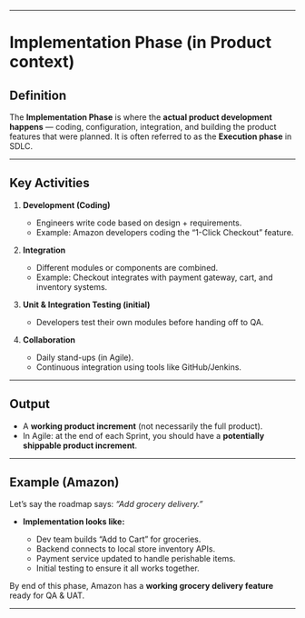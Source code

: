 
---

#  **Implementation Phase (in Product context)**

##  **Definition**

The **Implementation Phase** is where the **actual product development happens** — coding, configuration, integration, and building the product features that were planned.
It is often referred to as the **Execution phase** in SDLC.

---

##  **Key Activities**

1. **Development (Coding)**

   * Engineers write code based on design + requirements.
   * Example: Amazon developers coding the “1-Click Checkout” feature.

2. **Integration**

   * Different modules or components are combined.
   * Example: Checkout integrates with payment gateway, cart, and inventory systems.

3. **Unit & Integration Testing (initial)**

   * Developers test their own modules before handing off to QA.

4. **Collaboration**

   * Daily stand-ups (in Agile).
   * Continuous integration using tools like GitHub/Jenkins.

---

##  **Output**

* A **working product increment** (not necessarily the full product).
* In Agile: at the end of each Sprint, you should have a **potentially shippable product increment**.

---

##  **Example (Amazon)**

Let’s say the roadmap says: *“Add grocery delivery.”*

* **Implementation looks like:**

  * Dev team builds “Add to Cart” for groceries.
  * Backend connects to local store inventory APIs.
  * Payment service updated to handle perishable items.
  * Initial testing to ensure it all works together.

By end of this phase, Amazon has a **working grocery delivery feature** ready for QA & UAT.

---


